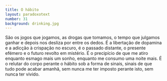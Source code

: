 ```yaml
---
title: O hábito
layout: paradoxotext
number: 31
background: drinking.jpg
---
```


São os jogos que jogamos, as drogas que tomamos, o tempo que julgamos ganhar e depois nos desliza por entre os dedos. É a libertação de dopamina e a adicção à crispação no escuro, é o passado distante, o presente efémero e o futuro revolto em mistério. É o precipício de que me atiro enquanto esmago mais um sonho, enquanto me consumo uma noite mais. É o relutar do corpo perante o hábito sob a forma de sinais, sinais de que tudo pode acabar amanhã, sem nunca me ter imposto perante isto, sem nunca ter vivido.

